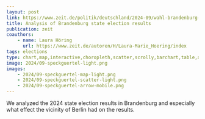 ```yaml
---
layout: post
link: https://www.zeit.de/politik/deutschland/2024-09/wahl-brandenburg-landtag-gemeinden-berlin-speckguertel
title: Analysis of Brandenburg state election results
publication: zeit
coauthors:
    - name: Laura Höring
      url: https://www.zeit.de/autoren/H/Laura-Marie_Hoering/index
tags: elections
type: chart,map,interactive,choropleth,scatter,scrolly,barchart,table,arrowplot
image: 2024/09-speckguertel-light.png
images:
    - 2024/09-speckguertel-map-light.png
    - 2024/09-speckguertel-scatter-light.png
    - 2024/09-speckguertel-arrow-mobile.png
---
```


We analyzed the 2024 state election results in Brandenburg and especially what effect the vicinity of Berlin had on the results.
